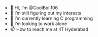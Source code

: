 - 👋 Hi, I’m @CoolBoii106
- 👀 I’m still figuring out my interests
- 🌱 I’m currently learning C programming
- 💞️ I’m looking to work alone
- 📫 How to reach me at IIT Hyderabad 

<!---
CoolBoii106/CoolBoii106 is a ✨ special ✨ repository because its `README.md` (this file) appears on your GitHub profile.
You can click the Preview link to take a look at your changes.
--->
